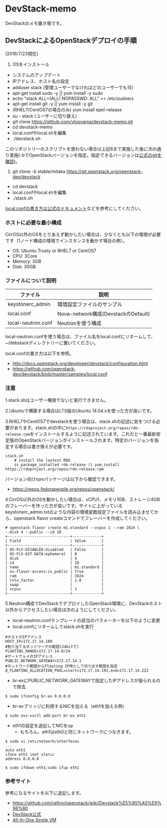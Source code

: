 
# DevStack-memo

DevStackのメモ置き場です。


## DevStackによるOpenStackデプロイの手順
(2016/7/23現在)

1. OSをインストール
- システムのアップデート
- IPアドレス、ホスト名の設定
- adduser stack (管理ユーザーでなければどのユーザーでも可)
- apt-get install sudo -y || yum install -y sudo
- echo "stack ALL=(ALL) NOPASSWD: ALL" >> /etc/sudoers
- apt-get install git -y || yum install -y git
- (RHEL7/CentOS7の場合のみ) yum install epel-release
- su - stack (ユーザーに切り替え)
- git clone https://github.com/ytooyama/devstack-memo.git
- cd devstack-memo
- local.confやlocal.shを編集
- ./devstack.sh

このリポジトリーのスクリプトを使わない場合は上記8まで実施した後に次の通り実施(-bでOpenStackバージョンを指定。指定できるバージョンは[公式のgitを確認](https://github.com/openstack-dev/devstack))。

1. git clone -b stable/mitaka https://git.openstack.org/openstack-dev/devstack
- cd devstack
- local.confやlocal.shを編集
- ./stack.sh

[local.confの書き方は公式のドキュメント](http://docs.openstack.org/developer/devstack/configuration.html)などを参考にしてください。


### ホストに必要な最小構成
CirrOS以外のOSをとりあえず動かしたい場合は、少なくとも以下の環境が必要です（1ノード構成の環境でインスタンスを動かす場合の例）。

- OS: Ubuntu Trusty or RHEL7 or CentOS7
- CPU: 3Core
- Memory: 3GB
- Disk: 30GB

### ファイルについて説明

ファイル              | 説明
-------------------- | ------------------------------
keystonerc_admin     | 環境設定ファイルのサンプル
local.conf           | Nova-network構成(DevstackのDefault)
local-neutron.conf   | Neutronを使う構成

local-neutron.confを使う場合は、ファイル名をlocal.confにリネームして、~/debstackディレクトリーに置いてください。

local.confの書き方は以下を参照。

- <http://docs.openstack.org/developer/devstack/configuration.html>
- <https://github.com/openstack-dev/devstack/blob/master/samples/local.conf>

### 注意

1.stack.shはユーザー権限でないと実行できません。

2.Ubuntuで構築する場合はLTS版のUbuntu 14.04.xを使った方が良いです。

3.RHEL7やCentOS7でdevstackを使う場合は、stack.shの記述に気をつける必要があります。stack.shの中に`https://rdoproject.org/repos/rdo-release.rpm`をインストールするように記述されています。これだと一番最新安定版のOpenStackバージョンがインストールされます。特定のバージョンを指定する場合は書き換えが必要です。

```
stack.sh
    # install the lastest RDO
    is_package_installed rdo-release || yum_install https://rdoproject.org/repos/rdo-release.rpm
```

バージョン向けrpmパッケージは以下から確認できます。

- <https://repos.fedorapeople.org/repos/openstack/>

4.CirrOS以外のOSを動かしたい場合は、vCPU1、メモリ1GB、ストレージ4GBのフレーバーを作った方が良いです。サイトに上がっているkeystonerc_admin.txtのような内容の環境変数設定ファイルを読み込ませてから、openstack flavor createコマンドでフレーバーを作成してください。

````
# openstack flavor create m1.standard --vcpus 1 --ram 1024 \
--disk 4 --public --id 10
+----------------------------+-------------+
| Field                      | Value       |
+----------------------------+-------------+
| OS-FLV-DISABLED:disabled   | False       |
| OS-FLV-EXT-DATA:ephemeral  | 0           |
| disk                       | 4           |
| id                         | 10          |
| name                       | m1.standard |
| os-flavor-access:is_public | True        |
| ram                        | 1024        |
| rxtx_factor                | 1.0         |
| swap                       |             |
| vcpus                      | 1           |
+----------------------------+-------------+
````

5.Neutron構成でDevStackでデプロイしたOpenStack環境に、DevStackホスト以外からアクセスしたい場合は次のようにしてください。

- local-neutron.confテンプレートの該当のパラメーターを以下のように変更
- local.confにリネームしてstack.shを実行

````
#ホストのIPアドレス
HOST_IP=172.17.14.100
#割り当てるネットワークの範囲(24bitで)
FLOATING_RANGE=172.17.14.0/24
#ゲートウェイのIPアドレス
PUBLIC_NETWORK_GATEWAY=172.17.14.1
#ネットワーク範囲からFloating IP用として切り出す範囲を指定
Q_FLOATING_ALLOCATION_POOL=start=172.17.14.193,end=172.17.14.222
````

- br-exにPUBLIC_NETWORK_GATEWAYで指定したIPアドレスが振られるので除去

````
$ sudo ifconfig br-ex 0.0.0.0
````

- br-exブリッジに利用するNICを加える（eth1を加える例）

````
$ sudo ovs-vsctl add-port br-ex eth1
````

- eth1の設定を追記してNICをup
  - もちろん、eth1はeth0と同じネットワークにつなぎます。

````
$ sudo vi /etc/network/interfaces
...
auto eth1
iface eth1 inet static
address 0.0.0.0

$ sudo ifdown eth1;sudo ifup eth1
````

### 参考サイト
参考になるサイトを以下に追記します。

-  <https://github.com/rafiror/openstack/wiki/Devstack%E5%85%A5%E9%96%80>
-  [DevStack公式](http://docs.openstack.org/developer/devstack/)
-  [All-In-One Single VM](http://docs.openstack.org/developer/devstack/guides/single-vm.html)